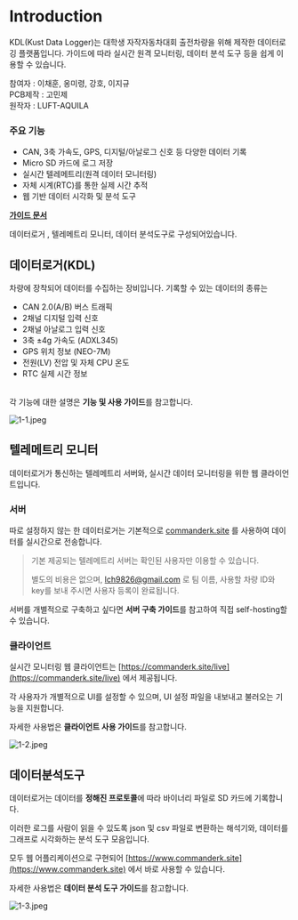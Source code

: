 # Introduction

KDL(Kust Data Logger)는 대학생 자작자동차대회 출전차량을 위해 제작한 데이터로깅 플랫폼입니다. 
가이드에 따라 실시간 원격 모니터링, 데이터 분석 도구 등을 쉽게 이용할 수 있습니다.<br>

참여자 : 이채훈, 옹미령, 강호, 이지규<br>
PCB제작 : 고민제<br>
원작자 : LUFT-AQUILA<br>

### 주요 기능
* CAN, 3축 가속도, GPS, 디지털/아날로그 신호 등 다양한 데이터 기록
* Micro SD 카드에 로그 저장
* 실시간 텔레메트리(원격 데이터 모니터링)
* 자체 시계(RTC)를 통한 실제 시간 추적
* 웹 기반 데이터 시각화 및 분석 도구


**[가이드 문서]()**

데이터로거 , 텔레메트리 모니터, 데이터 분석도구로 구성되어있습니다.

## 데이터로거(KDL)

차량에 장착되어 데이터를 수집하는 장비입니다. 기록할 수 있는 데이터의 종류는

- CAN 2.0(A/B) 버스 트래픽
- 2채널 디지털 입력 신호
- 2채널 아날로그 입력 신호
- 3축 ±4g 가속도 (ADXL345)
- GPS 위치 정보 (NEO-7M)
- 전원(LV) 전압 및 자체 CPU 온도
- RTC 실제 시간 정보

<br>각 기능에 대한 설명은 **기능 및 사용 가이드**를 참고합니다.

![1-1.jpeg](https://www.commanderk.site/assets/readme/1-1.jpeg)


## 텔레메트리 모니터

데이터로거가 통신하는 텔레메트리 서버와, 실시간 데이터 모니터링을 위한 웹 클라이언트입니다.

### 서버

따로 설정하지 않는 한 데이터로거는 기본적으로 [commanderk.site](http://commanderk.site) 를 사용하여 데이터를 실시간으로 전송합니다.

> 기본 제공되는 텔레메트리 서버는 확인된 사용자만 이용할 수 있습니다.
> 
> 
> 별도의 비용은 없으며, lch9826@gmail.com 로 팀 이름, 사용할 차량 ID와 key를 보내 주시면 사용자 등록이 완료됩니다.
> 

서버를 개별적으로 구축하고 싶다면 **서버 구축 가이드**를 참고하여 직접 self-hosting할 수 있습니다.

### 클라이언트

실시간 모니터링 웹 클라이언트는 [https://commanderk.site/live](https://commanderk.site/live) 에서 제공됩니다.

각 사용자가 개별적으로 UI를 설정할 수 있으며, UI 설정 파일을 내보내고 불러오는 기능을 지원합니다.

자세한 사용법은 **클라이언트 사용 가이드**를 참고합니다.

![1-2.jpeg](https://www.commanderk.site/assets/readme/1-2.jpeg)


## 데이터분석도구

데이터로거는 데이터를 **정해진 프로토콜**에 따라 바이너리 파일로 SD 카드에 기록합니다.

이러한 로그를 사람이 읽을 수 있도록 json 및 csv 파일로 변환하는 해석기와, 데이터를 그래프로 시각화하는 분석 도구 모음입니다.

모두 웹 어플리케이션으로 구현되어 [https://www.commanderk.site](https://www.commanderk.site) 에서 바로 사용할 수 있습니다.

자세한 사용법은 **데이터 분석 도구 가이드**를 참고합니다.

![1-3.jpeg](https://www.commanderk.site/assets/readme/1-3.jpeg)